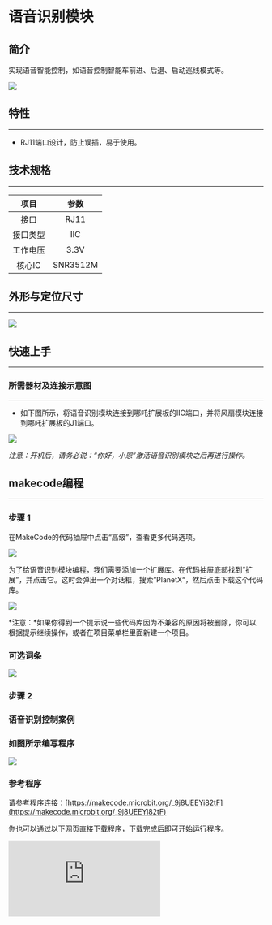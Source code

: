 # 语音识别模块

## 简介
实现语音智能控制，如语音控制智能车前进、后退、启动巡线模式等。

![](./images/05037_01.png)

## 特性
---
- RJ11端口设计，防止误插，易于使用。
## 技术规格
---

项目 | 参数
:-: | :-:
接口|RJ11
接口类型|IIC
工作电压|3.3V
核心IC|SNR3512M





## 外形与定位尺寸
---


![](./images/05037_02.png)


## 快速上手
---

### 所需器材及连接示意图
---

- 如下图所示，将语音识别模块连接到哪吒扩展板的IIC端口，并将风扇模块连接到哪吒扩展板的J1端口。


![](./images/05037_03.png)

*注意：开机后，请务必说：“你好，小恩”激活语音识别模块之后再进行操作。*

## makecode编程
---

### 步骤 1
在MakeCode的代码抽屉中点击“高级”，查看更多代码选项。

![](./images/05001_04.png)

为了给语音识别模块编程，我们需要添加一个扩展库。在代码抽屉底部找到“扩展”，并点击它。这时会弹出一个对话框，搜索”PlanetX“，然后点击下载这个代码库。

![](./images/05001_05.png)

*注意：*如果你得到一个提示说一些代码库因为不兼容的原因将被删除，你可以根据提示继续操作，或者在项目菜单栏里面新建一个项目。

### 可选词条

![](./images/05037_05.png)

### 步骤 2

### 语音识别控制案例
### 如图所示编写程序

![](./images/05037_06.png)


### 参考程序
请参考程序连接：[https://makecode.microbit.org/_9j8UEEYi82tF](https://makecode.microbit.org/_9j8UEEYi82tF)

你也可以通过以下网页直接下载程序，下载完成后即可开始运行程序。

<div
    style={{
        position: 'relative',
        paddingBottom: '60%',
        overflow: 'hidden',
    }}
>
    <iframe
        src="https://makecode.microbit.org/_9j8UEEYi82tF"
        frameborder="0"
        sandbox="allow-popups allow-forms allow-scripts allow-same-origin"
        style={{
            position: 'absolute',
            width: '100%',
            height: '100%',
        }}
    />
</div>
---

### 结果
- 通过语音识别模块控制风扇转动。





### 语音识别自学习词条案例
### 如图所示编写程序

![](./images/05037_11.png)


### 参考程序
请参考程序连接：[https://makecode.microbit.org/_7eT9Vbhq0hHh](https://makecode.microbit.org/_7eT9Vbhq0hHh)

你也可以通过以下网页直接下载程序，下载完成后即可开始运行程序。

<div
    style={{
        position: 'relative',
        paddingBottom: '60%',
        overflow: 'hidden',
    }}
>
    <iframe
        src="https://makecode.microbit.org/_7eT9Vbhq0hHh"
        frameborder="0"
        sandbox="allow-popups allow-forms allow-scripts allow-same-origin"
        style={{
            position: 'absolute',
            width: '100%',
            height: '100%',
        }}
    />
</div>
---

### 结果
- 开机后，说：“你好，小恩”进行激活，激活后再按下按键A进入学习模式，进入学习模式后请根据语音提示进行操作。



## python编程
---


### 步骤 1

为了方便的使用python对行星系列传感进行编程，我们可以使用已经编写好的库[PlanetX_MicroPython]，只需要调用函数并修改参数即可实现对应的功能。

下载压缩包并解压[PlanetX_MicroPython](https://github.com/lionyhw/PlanetX_MicroPython/archive/master.zip)

推荐使用官方平台：[Python editor](https://python.microbit.org/v/2.0)进行编程

![](./images/05001_07.png)

为了给语音识别模块编程，我们需要添加文件ASR.py。点击Load/Save，然后点击Show Files（1）下拉菜单，再点击Add file在本地找到下载并解压完成的PlanetX_MicroPython文件夹，从中选择ASR.py文件添加进来。

![](./images/05001_08.png)
![](./images/05001_09.png)
![](./images/05037_10.png)



## 语音指令以及对应的返回值


| 语音指令| 反馈音 | 返回值 |
| :------------: | :-----------: | :-----------: |
| 你好小恩| 你好啊/我在呢 | 0x01 |
| 打开车灯| 车灯已打开 | 0x10 |
| 关闭车灯| 已关闭 | 0x11 |
| 向左转| 左转弯 | 0x12|
| 向右转| 右转弯 | 0x13 |
| 向前进| 全速前进 | 0x14 |
| 向后退| 倒车请注意 | 0x15 |
| 巡线模式| 进入巡线模式 | 0x16 |
| 避障模式| 进入避障模式 | 0x17 |
| 停车| 已停车 | 0x18 |
| 启动设备| 设备运行 | 0x20 |
| 停止设备| 设备关闭 | 0x21 |
| 暂停运行| 休息一下 | 0x22 |
| 继续运行| 开始工作啦 | 0x23 |
| 增加一档| 已增加 | 0x24 |
| 降低一档| 已降低 | 0x25 |
| 播放音乐| 欣赏音乐吧 | 0x26 |
| 关闭音乐| 已关闭 | 0x27 |
| 切换音乐| 欣赏下一首音乐 | 0x28 |
| 执行功能一| 执行功能一 | 0x31 |
| 执行功能二| 执行功能二 | 0x32 |
| 自学词条一| 默认 | 0x50 |
| 自学词条二| 默认 | 0x51 |
| 自学词条三| 默认 | 0x52 |
| 自学词条四| 默认 | 0x53 |
| 自学词条五| 默认 | 0x54 |
| 自学词条六| 默认 | 0x55 |
| 自学词条七| 默认 | 0x56 |
| 自学词条八| 默认 | 0x57 |
| 自学词条九| 默认 | 0x58 |
| 自学词条十| 默认 | 0x59 |

自学习用户词条指令

| IIC发送指令 | 反馈音 | 功能 | 学习完成 |
| :------------: | :-----------: | :-----------: | :-----------: |
| 0x50| 进入学习模式，学习第X条词条 | 顺序学习词条 | 语音反馈：学习成功 |
| 0x60| 初始化完成 | 删除所有已学习词条 | - |










### 步骤 2
### 参考程序
```
from microbit import *
from ASR import *

asr = ASR()


while True:
    display.scroll(asr.get_ASR())
```


### 结果
- LED矩阵显示语音识别模块的返回值。

## 相关案例
---

## 技术文档
---
